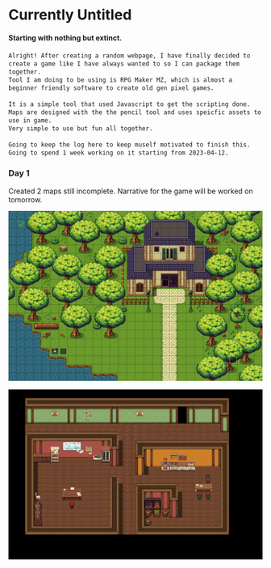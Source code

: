 # Currently Untitled

#### Starting with nothing but extinct.


```
Alright! After creating a random webpage, I have finally decided to create a game like I have always wanted to so I can package them together.
Tool I am doing to be using is RPG Maker MZ, which is almost a beginner friendly software to create old gen pixel games.

It is a simple tool that used Javascript to get the scripting done. Maps are designed with the the pencil tool and uses speicfic assets to use in game.
Very simple to use but fun all together.

Going to keep the log here to keep muself motivated to finish this. Going to spend 1 week working on it starting from 2023-04-12.
```

### Day 1 

Created 2 maps still incomplete. Narrative for the game will be worked on tomorrow.

![alt text](https://github.com/igopib/untitled/blob/main/public/assets/Day1Log1.png?raw=true)

![alt text](https://github.com/igopib/untitled/blob/main/public/assets/Day1Log2.png?raw=true)
